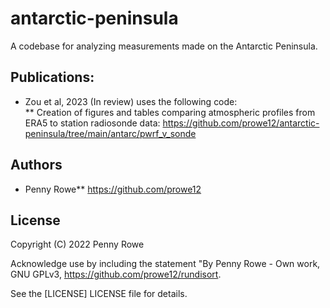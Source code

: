 

# antarctic-peninsula
A codebase for analyzing measurements made on the Antarctic Peninsula.


## Publications:
* Zou et al, 2023 (In review) uses the following code:  
** Creation of figures and tables comparing atmospheric profiles from ERA5 to station radiosonde data: https://github.com/prowe12/antarctic-peninsula/tree/main/antarc/pwrf_v_sonde  

## Authors
  - Penny Rowe** https://github.com/prowe12

## License
Copyright (C) 2022 Penny Rowe 

Acknowledge use by including the statement "By Penny Rowe - Own work, GNU GPLv3, https://github.com/prowe12/rundisort.

See the [LICENSE] LICENSE file for details.
